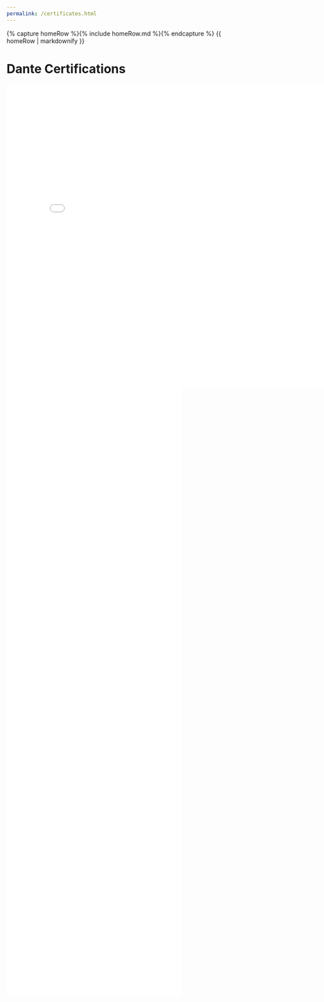 ```yaml
---
permalink: /certificates.html
---
```


<body>
    {% capture homeRow %}{% include homeRow.md %}{% endcapture %}
    {{ homeRow | markdownify }}
</body>

# Dante Certifications

<embed src="scottensound.com/assets/pdfs/lvl1.pdf" width="800px" height="700px" />
<embed src="/pdfs/lvl2.pdf" width="80%" height="700px" />
<embed src="/pdfs/lvl3.pdf" width="80%" height="700px" />

